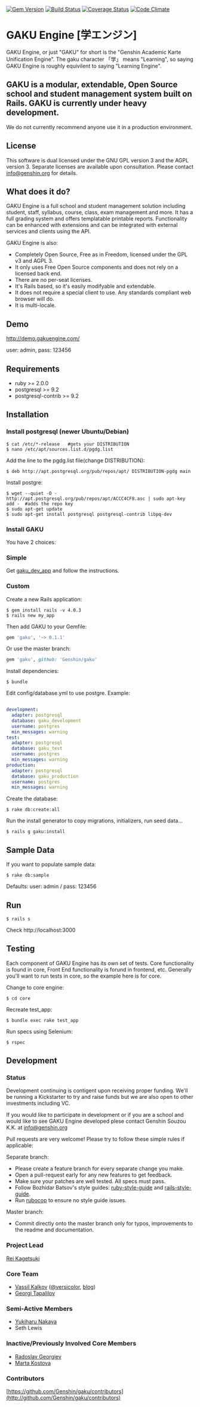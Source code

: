 [![Gem Version](https://badge.fury.io/rb/gaku.png)](http://badge.fury.io/rb/gaku)
[![Build Status](https://travis-ci.org/Genshin/gaku.png)](https://travis-ci.org/Genshin/gaku)
[![Coverage Status](https://coveralls.io/repos/Genshin/gaku/badge.png?branch=master)](https://coveralls.io/r/Genshin/gaku?branch=master)
[![Code Climate](https://codeclimate.com/github/Genshin/gaku.png)](https://codeclimate.com/github/Genshin/gaku)

GAKU Engine [学エンジン]
========================
GAKU Engine, or just "GAKU" for short is the "Genshin Academic Karte Unification Engine". The gaku character 「学」 means "Learning", so saying GAKU Engine is roughly equivilent to saying "Learning Engine".

GAKU is a modular, extendable, Open Source school and student management system built on Rails.
GAKU is currently under heavy development.
-------------------------------------------------------------------------------
We do not currently recommend anyone use it in a production environment.

License
-------
This software is dual licensed under the GNU GPL version 3 and the AGPL version 3. Separate licenses are available upon consultation. Please contact info@genshin.org for details.

What does it do?
----------------
GAKU Engine is a full school and student management solution including student, staff, syllabus, course, class, exam management and more. It has a full grading system and offers templatable printable reports. Functionality can be enhanced with extensions and can be integrated with external services and clients using the API. 

GAKU Engine is also:
* Completely Open Source, Free as in Freedom, licensed under the GPL v3 and AGPL 3.
* It only uses Free Open Source components and does not rely on a licensed back end.
* There are no per-seat licenses.
* It's Rails based, so it's easily modifyable and extendable.
* It does not require a special client to use. Any standards compliant web browser will do.
* It is multi-locale.

Demo
----
http://demo.gakuengine.com/

user: admin,   pass: 123456

Requirements
------------
* ruby >= 2.0.0
* postgresql >= 9.2
* postgresql-contrib >= 9.2

Installation
------------

### Install postgresql (newer Ubuntu/Debian)

    $ cat /etc/*-release   #gets your DISTRIBUTION
    $ nano /etc/apt/sources.list.d/pgdg.list
 
Add the line to the pgdg.list file(change DISTRIBUTION):

    $ deb http://apt.postgresql.org/pub/repos/apt/ DISTRIBUTION-pgdg main
    
Install postgre: 

    $ wget --quiet -O - http://apt.postgresql.org/pub/repos/apt/ACCC4CF8.asc | sudo apt-key add -  #adds the repo key
    $ sudo apt-get update
    $ sudo apt-get install postgresql postgresql-contrib libpq-dev


### Install GAKU

You have 2 choices:

### Simple

Get [gaku\_dev\_app](http://github.com/Genshin/gaku_dev_app) and follow the instructions.

### Custom

Create a new Rails application:

    $ gem install rails -v 4.0.3
    $ rails new my_app


Then add GAKU to your Gemfile:
```ruby
gem 'gaku', '~> 0.1.1'
```

Or use the master branch:
```ruby
gem 'gaku', github: 'Genshin/gaku'
```


Install dependencies:

    $ bundle

Edit config/database.yml to use postgre. Example:

```yml
    
development:
  adapter: postgresql
  database: gaku_development
  username: postgres
  min_messages: warning
test:
  adapter: postgresql
  database: gaku_test
  username: postgres
  min_messages: warning
production:
  adapter: postgresql
  database: gaku_production
  username: postgres
  min_messages: warning

```


Create the database:

    $ rake db:create:all

Run the install generator to copy migrations, initializers, run seed data...

    $ rails g gaku:install

Sample Data
-----------
If you want to populate sample data:

    $ rake db:sample

Defaults:
user: admin / pass: 123456


Run
---

    $ rails s


Check http://localhost:3000



Testing
-------
Each component of GAKU Engine has its own set of tests. Core functionality is found in core, Front End functionality is forund in frontend, etc. Generally you'll want to run tests in core, so the example here is for core.

Change to core engine:

    $ cd core

Recreate test_app:

    $ bundle exec rake test_app

Run specs using Selenium:

    $ rspec


Development
-----------

### Status

Development continuing is contigent upon receiving proper funding. We'll be running a Kickstarter to try and raise funds but we are also open to other investments including VC.

If you would like to participate in development or if you are a school and would like to see GAKU Engine developed plese contact Genshin Souzou K.K. at info@genshin.org

Pull requests are very welcome! Please try to follow these simple rules if applicable:

Separate branch:

* Please create a feature branch for every separate change you make.
* Open a pull-request early for any new features to get feedback.
* Make sure your patches are well tested. All specs must pass.
* Follow Bozhidar Batsov's style guides: [ruby-style-guide](http://github.com/bbatsov/ruby-style-guide) and [rails-style-guide](https://github.com/bbatsov/rails-style-guide).
* Run [rubocop](http://github.com/bbatsov/rubocop) to ensure no style guide issues.

Master branch:

* Commit directly onto the master branch only for typos, improvements to the readme and documentation.

### Project Lead

[Rei Kagetsuki](http://github.com/Kagetsuki)

### Core Team

* [Vassil Kalkov](http://github.com/kalkov) ([@versicolor](http://twitter.com/versicolor), [blog](http://kalkov.github.io))
* [Georgi Tapalilov](http://github.com/tapalilov)

### Semi-Active Members
* [Yukiharu Nakaya](http://github.com/snowsunny)
* Seth Lewis

### Inactive/Previously Involved Core Members
* [Radoslav Georgiev](http://github.com/absolu7)
* [Marta Kostova](http://github.com/martakostova)

### Contributors

[https://github.com/Genshin/gaku/contributors](http://github.com/Genshin/gaku/contributors)
